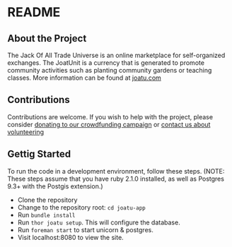 README
======

About the Project
-----------------
The Jack Of All Trade Universe is an online marketplace for self-organized exchanges. The JoatUnit is a currency that is generated to promote community activities such as planting community gardens or teaching classes. More information can be found at [joatu.com](http://www.joatu.com)

Contributions
-------------
Contributions are welcome. If you wish to help with the project, please consider [donating to our crowdfunding campaign](http://love.joatu.com) or [contact us about volunteering](http://joatu.com/alpha/volunteer/)

Gettig Started
--------------
To run the code in a development environment, follow these steps. (NOTE: These steps assume that you have ruby 2.1.0 installed, as well as Postgres 9.3+ with the Postgis extension.)
* Clone the repository 
* Change to the repository root: `cd joatu-app`
* Run `bundle install`
* Run `thor joatu setup`. This will configure the database.
* Run `foreman start` to start unicorn & postgres.   
* Visit localhost:8080 to view the site.
